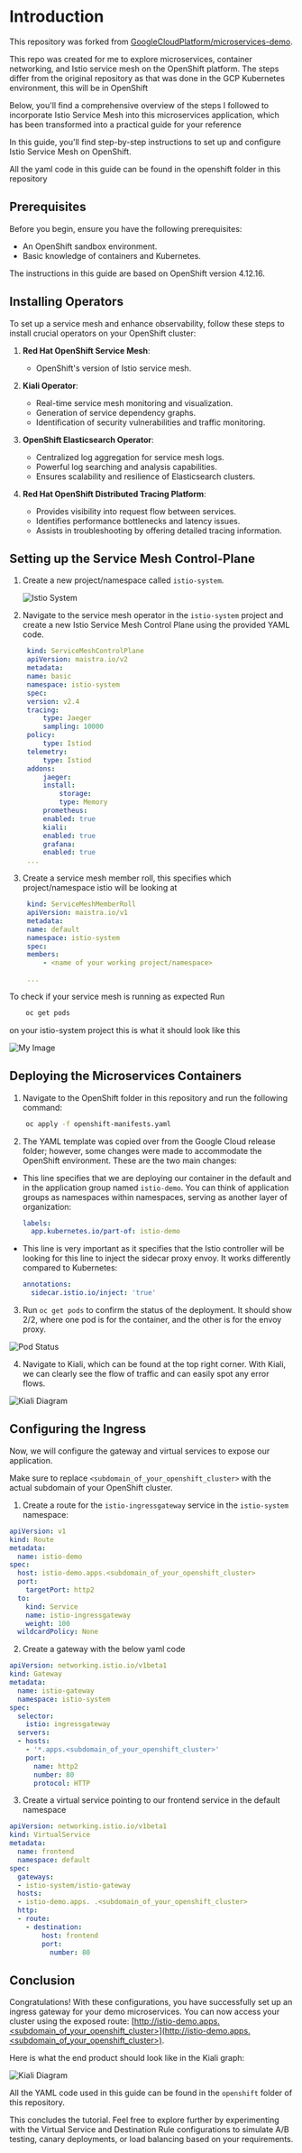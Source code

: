 # Introduction
This repository was forked from [GoogleCloudPlatform/microservices-demo](https://github.com/GoogleCloudPlatform/microservices-demo). 

This repo was created for me to explore microservices, container networking, and Istio service mesh on the OpenShift platform.
The steps differ from the original repository as that was done in the GCP Kubernetes environment, this will be in OpenShift

Below, you'll find a comprehensive overview of the steps I followed to incorporate Istio Service Mesh into this microservices application, which has been transformed into a practical guide for your reference 

In this guide, you'll find step-by-step instructions to set up and configure Istio Service Mesh on OpenShift.

All the yaml code in this guide can be found in the openshift folder in this repository
## Prerequisites

Before you begin, ensure you have the following prerequisites:

- An OpenShift sandbox environment.
- Basic knowledge of containers and Kubernetes.

The instructions in this guide are based on OpenShift version 4.12.16.

## Installing Operators

To set up a service mesh and enhance observability, follow these steps to install crucial operators on your OpenShift cluster:

1. **Red Hat OpenShift Service Mesh**:
   - OpenShift's version of Istio service mesh.

2. **Kiali Operator**:
   - Real-time service mesh monitoring and visualization.
   - Generation of service dependency graphs.
   - Identification of security vulnerabilities and traffic monitoring.

3. **OpenShift Elasticsearch Operator**:
   - Centralized log aggregation for service mesh logs.
   - Powerful log searching and analysis capabilities.
   - Ensures scalability and resilience of Elasticsearch clusters.

4. **Red Hat OpenShift Distributed Tracing Platform**:
   - Provides visibility into request flow between services.
   - Identifies performance bottlenecks and latency issues.
   - Assists in troubleshooting by offering detailed tracing information.

## Setting up the Service Mesh Control-Plane

1. Create a new project/namespace called `istio-system`.

   ![Istio System](images/istio_mesh.jpg)

2. Navigate to the service mesh operator in the `istio-system` project and create a new Istio Service Mesh Control Plane using the provided YAML code.

   ```yaml
    kind: ServiceMeshControlPlane
    apiVersion: maistra.io/v2
    metadata:
    name: basic
    namespace: istio-system
    spec:
    version: v2.4
    tracing:
        type: Jaeger
        sampling: 10000
    policy:
        type: Istiod
    telemetry:
        type: Istiod
    addons:
        jaeger:
        install:
            storage:
            type: Memory
        prometheus:
        enabled: true
        kiali:
        enabled: true
        grafana:
        enabled: true
    ...
3. Create a service mesh member roll, this specifies which project/namespace istio will be looking at
   ```yaml
    kind: ServiceMeshMemberRoll
    apiVersion: maistra.io/v1
    metadata:
    name: default
    namespace: istio-system
    spec:
    members:
        - <name of your working project/namespace>

    ...

To check if your service mesh is running as expected 
Run 
```bash
    oc get pods  
```
on your istio-system project this is what it should look like this

![My Image](images/pods.png)

## Deploying the Microservices Containers

1. Navigate to the OpenShift folder in this repository and run the following command:

```bash
    oc apply -f openshift-manifests.yaml
```

2. The YAML template was copied over from the Google Cloud release folder; however, some changes were made to accommodate the OpenShift environment. These are the two main changes:

- This line specifies that we are deploying our container in the default and in the application group named `istio-demo`. You can think of application groups as namespaces within namespaces, serving as another layer of organization:

  ```yaml
  labels:
    app.kubernetes.io/part-of: istio-demo
  ```

- This line is very important as it specifies that the Istio controller will be looking for this line to inject the sidecar proxy envoy. It works differently compared to Kubernetes:

  ```yaml
  annotations:
    sidecar.istio.io/inject: 'true'
  ```

3. Run `oc get pods` to confirm the status of the deployment. It should show 2/2, where one pod is for the container, and the other is for the envoy proxy.

![Pod Status](images/pod_status.png)

4. Navigate to Kiali, which can be found at the top right corner. With Kiali, we can clearly see the flow of traffic and can easily spot any error flows.

![Kiali Diagram](images/kiali_diagram.png)

## Configuring the Ingress

Now, we will configure the gateway and virtual services to expose our application.

Make sure to replace `<subdomain_of_your_openshift_cluster>` with the actual subdomain of your OpenShift cluster.

1. Create a route for the `istio-ingressgateway` service in the `istio-system` namespace:

```yaml
apiVersion: v1
kind: Route
metadata:
  name: istio-demo
spec:
  host: istio-demo.apps.<subdomain_of_your_openshift_cluster>
  port:
    targetPort: http2
  to:
    kind: Service
    name: istio-ingressgateway
    weight: 100
  wildcardPolicy: None
```
2.	Create a gateway with the below yaml code
```yaml
apiVersion: networking.istio.io/v1beta1
kind: Gateway
metadata:
  name: istio-gateway
  namespace: istio-system
spec:
  selector:
    istio: ingressgateway
  servers:
  - hosts:
    - '*.apps.<subdomain_of_your_openshift_cluster>'
    port:
      name: http2
      number: 80
      protocol: HTTP
```
3.	Create a virtual service pointing to our frontend service in the default namespace
```yaml
apiVersion: networking.istio.io/v1beta1
kind: VirtualService
metadata:
  name: frontend
  namespace: default
spec:
  gateways:
  - istio-system/istio-gateway
  hosts:
  - istio-demo.apps. .<subdomain_of_your_openshift_cluster>
  http:
  - route:
    - destination:
        host: frontend
        port:
          number: 80
```
## Conclusion

Congratulations! With these configurations, you have successfully set up an ingress gateway for your demo microservices. You can now access your cluster using the exposed route: [http://istio-demo.apps.<subdomain_of_your_openshift_cluster>](http://istio-demo.apps.<subdomain_of_your_openshift_cluster>).

Here is what the end product should look like in the Kiali graph:

![Kiali Diagram](images/kiali_diagram2.png)

All the YAML code used in this guide can be found in the `openshift` folder of this repository.

This concludes the tutorial. Feel free to explore further by experimenting with the Virtual Service and Destination Rule configurations to simulate A/B testing, canary deployments, or load balancing based on your requirements.
